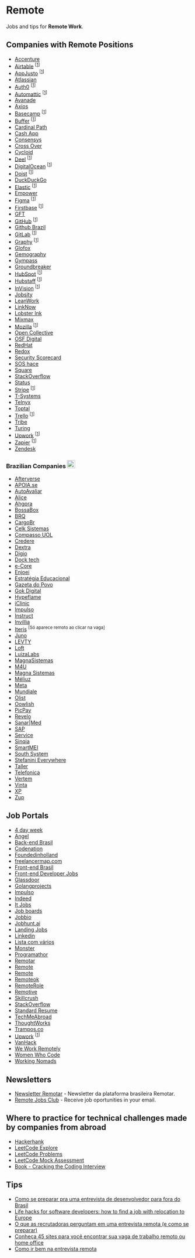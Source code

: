 # Remote

Jobs and tips for **Remote Work**.

## Companies with Remote Positions

- [Accenture](https://www.accenture.com/br-pt/careers/jobsearch)
- [Airtable](https://airtable.com/careers) <sup>[[1]]</sup>
- [AppJusto](https://99jobs.com/appjusto) <sup>[[1]]</sup>
- [Atlassian](https://www.atlassian.com/company/careers)
- [Auth0](https://auth0.com/careers/) <sup>[[1]]</sup>
- [Automattic](https://automattic.com/work-with-us/) <sup>[[1]]</sup>
- [Avanade](https://www.avanade.com/pt-br/careers)
- [Axios](https://www.axios.com/about#jobs)
- [Basecamp](https://basecamp.com/about/jobs) <sup>[[1]]</sup>
- [Buffer](https://journey.buffer.com/) <sup>[[1]]</sup>
- [Cardinal Path](https://www.cardinalpath.com/)
- [Cash App](https://cash.app/careers)
- [Consensys](https://new.consensys.net/careers/)
- [Cross Over](https://app.crossover.com/x/marketplace/available-jobs)
- [Cycloid](https://www.cycloid.io/jobs)
- [Deel](https://jobs.ashbyhq.com/Deel) <sup>[[1]]</sup>
- [DigitalOcean](https://www.digitalocean.com/careers/) <sup>[[1]]</sup>
- [Doist](https://doist.com/careers) <sup>[[1]]</sup>
- [DuckDuckGo](https://duckduckgo.com/hiring/)
- [Elastic](https://www.elastic.co/about/careers/) <sup>[[1]]</sup>
- [Empower](https://empower.vision/)
- [Figma](https://www.figma.com/careers/) <sup>[[1]]</sup>
- [Firstbase](https://www.firstbasehq.com/careers) <sup>[[1]]</sup>
- [GFT](https://www.gft.com/br/pt/about-us/career)
- [GitHub](https://github.com/about/careers) <sup>[[1]]</sup>
- [Github Brazil](https://github.com/lerrua/remote-jobs-brazil)
- [GitLab](https://about.gitlab.com/jobs/) <sup>[[1]]</sup>
- [Graphy](https://graphyapp.com/careers) <sup>[[1]]</sup>
- [Glofox](https://www.glofox.com/careers/)
- [Gemography](https://go.gemography.com/li-jobs/)
- [Gympass](https://boards.greenhouse.io/gympass/jobs/6298129002?gh_src=ec4b22a62us&s=LinkedIn&source=LinkedIn)
- [Groundbreaker](https://groundbreaker.co/careers/)
- [HubSpot](https://www.hubspot.com/careers) <sup>[[1]]</sup>
- [Hubstaff](https://hubstaff.com/jobs) <sup>[[1]]</sup>
- [InVision](https://www.invisionapp.com/about#jobs) <sup>[[1]]</sup>
- [Jobsity](https://www.jobsity.com/careers)
- [LeanWork](https://www.leanwork.com.br/vagas)
- [LinkNow](https://linknow.com/)
- [Lobster Ink](https://lobsterink.com/careers/)
- [Mixmax](https://mixmax.com/careers/)
- [Mozilla](https://careers.mozilla.org/listings/?team=Mozilla%20Foundation) <sup>[[1]]</sup>
- [Open Collective](https://opencollective.com/hiring)
- [OSF Digital](https://www.osf-global.com/jobs-at-osf)
- [RedHat](https://www.redhat.com/en/jobs)
- [Redox](https://www.redoxengine.com/company/careers/)
- [Security Scorecard](https://securityscorecard.com/company/careers)
- [SOS hace](https://soshace.com/)
- [Square](https://careers.squareup.com/us/en/jobs)
- [StackOverflow](https://stackoverflow.com/company/work-here)
- [Status](https://status.im/contribute/open_positions.html)
- [Stripe](https://stripe.com/jobs) <sup>[[1]]</sup>
- [T-Systems](https://t-systems.jobs/global-careers-en)
- [Telnyx](https://telnyx.com/)
- [Toptal](https://www.toptal.com/careers)
- [Trello](https://www.atlassian.com/company/careers/trello) <sup>[[1]]</sup>
- [Tribe](https://tri.be/careers/)
- [Turing](https://www.turing.com/pt/jobs)
- [Upwork](https://careers.upwork.com/) <sup>[[1]]</sup>
- [Zapier](https://zapier.com/jobs/) <sup>[[1]]</sup>
- [Zendesk](https://jobs.zendesk.com/us/en/remote/)

### Brazilian Companies <kbd><img alt="Brazilan flag" src="https://cdn.staticaly.com/gh/hjnilsson/country-flags/master/svg/br.svg" width="22"></kbd>

- [Afterverse](https://afterverse.com/pt/careers#jobs)
- [APOIA.se](https://descubra.apoia.se/trabalheconosco)
- [AutoAvaliar](https://trabalheconosco.vagas.com.br/auto-avaliar/oportunidades)
- [Alice](https://alice.com.br/)
- [Ahgora](https://vempraahgora.gupy.io/)
- [BossaBox](https://bossabox.recruitee.com/#)
- [BRQ](https://www.brq.com/venha-ser-fera/)
- [CargoBr](https://cargobr.com/)
- [Celk Sistemas](https://www.celk.com.br/home/)
- [Compasso UOL](https://compasso.gupy.io/)
- [Credere](https://meucredere.com.br)
- [Dextra](https://apply.workable.com/dextra/)
- [Digio](https://digio.gupy.io/)
- [Dock tech](https://dock.gupy.io/)
- [e-Core](https://www.e-core.com/pt/carreiras/)
- [Enjoei](https://enjoei.gupy.io/)
- [Estratégia Educacional](https://www.linkedin.com/company/estrategia-educacional/jobs/)
- [Gazeta do Povo](https://www.gazetadopovo.com.br/)
- [Gok Digital](https://gok.digital/terms-job)
- [Hypeflame](https://jobs.kenoby.com/hypeflame)
- [iClinic](https://vagas.iclinic.com.br/)
- [Impulso](https://impulso.network/lista-de-oportunidades)
- [Instruct](http://instruct.com.br/jobs)
- [Invillia](https://invillia.gupy.io/)
- [Iteris](https://jobs.kenoby.com/iteris) <sup>[Só aparece remoto ao clicar na vaga]</sup>
- [Juno](https://juno.gupy.io/)
- [LEVTY](https://levty.com/carreiras/vagas)
- [Loft](https://jobs.lever.co/loft/?department=Loft&team=Software%20Engineering)
- [LuizaLabs](https://www.99jobs.com/luizalabs/jobs)
- [MagnaSistemas](https://magnasistemas.gupy.io/)
- [M4U](https://m4u.gupy.io/)
- [Magna Sistemas](https://magnasistemas.gupy.io/)
- [Méliuz](https://meliuz.gupy.io/)
- [Meta](https://www.meta.com.br/talentos/)
- [Mundiale](https://www.mundiale.com.br/carreira/)
- [Olist](https://olist.com/carreira/)
- [Oowlish](https://jobs.lever.co/oowlish)
- [PicPay](https://picpay.gupy.io/)
- [Revelo](https://www.revelo.com.br/para-candidatos)
- [Sanar|Med](https://www.sanarmed.com/)
- [SAP](https://www.sap.com/)
- [Service](https://www.service.com.br/carreiras/)
- [Sinqia](https://jobs.kenoby.com/sinqia)
- [SmartMEI](https://smartmei.recruiterbox.com/jobs)
- [South System](https://southsystem.com.br/carreiras/)
- [Stefanini Everywhere](https://jobs.kenoby.com/everywhere)
- [Taller](https://blog.taller.net.br/taller-contrata/)
- [Telefonica](https://vivo.gupy.io/)
- [Vertem](https://queroservertem.gupy.io/)
- [Vinta](https://www.vinta.com.br/)
- [XP](https://www.xpi.com.br/carreiras/)
- [Zup](https://www.zup.com.br/carreiras)

## Job Portals

- [4 day week](https://4dayweek.io/)
- [Angel](https://angel.co/)
- [Back-end Brasil](https://github.com/backend-br/vagas/issues)
- [Codenation](http://codenation.com.br/)
- [Foundedinholland](http://foundedinholland.com/)
- [freelancermap.com](https://www.freelancermap.com/projects/remote.html)
- [Front-end Brasil](https://github.com/frontendbr/vagas/issues)
- [Front-end Developer Jobs](http://frontenddeveloperjob.com/)
- [Glassdoor](https://www.glassdoor.com/)
- [Golangprojects](https://www.golangprojects.com/golang-remote-jobs.html)
- [Impulso](https://impulso.work)
- [Indeed](https://www.indeed.com/)
- [It Jobs](https://itjobs.pt)
- [Job boards](https://github.com/lukasz-madon/awesome-remote-job#job-boards)
- [Jobbio](https://jobbio.com/)
- [Jobhunt.ai](https://jobhunt.ai/machinelearning-remote-jobs.html)
- [Landing Jobs](https://landing.jobs)
- [Linkedin](https://www.linkedin.com/jobs/)
- [Lista com vários](https://docs.google.com/spreadsheets/d/1rtHao8rpI2aRA678ASQK-7NXpHcumd4LQGTtq5y7AiE/edit#gid=0)
- [Monster](https://www.monster.com/)
- [Programathor](https://programathor.com.br/)
- [Remotar](https://remotar.com.br/vagas/)
- [Remote](https://remote.com)
- [Remote](https://remote.co/remote-jobs/developer/)
- [Remoteok](https://remoteok.io/remote-jobs/)
- [RemoteRole](https://remoterole.com/)
- [Remotive](https://remotive.io/find-a-job/#s=1)
- [Skillcrush](https://skillcrush.com/2016/05/05/remote-tech-jobs/)
- [StackOverflow](http://stackoverflow.com/jobs)
- [Standard Resume](https://standardresume.co/remote-jobs)
- [TechMeAbroad](https://techmeabroad.com/)
- [ThoughtWorks](https://www.thoughtworks.com/careers/jobs/)
- [Trampos.co](https://trampos.co/oportunidades)
- [Upwork](https://www.upwork.com/) <sup>[[1]]</sup>
- [VanHack](http://vanhack.com)
- [We Work Remotely](https://weworkremotely.com/)
- [Women Who Code](https://www.womenwhocode.com/jobs)
- [Working Nomads](https://www.workingnomads.co/)

## Newsletters

- [Newsletter Remotar](https://remotar.com.br/#recebanovidades) - Newsletter da plataforma brasileira Remotar.
- [Remote Jobs Club](https://remotejobsclub.com/) - Receive job oportunities in your email.

## Where to practice for technical challenges made by companies from abroad

- [Hackerhank](https://www.hackerrank.com/interview/interview-preparation-kit)
- [LeetCode Explore](https://leetcode.com/explore/)
- [LeetCode Problems](https://leetcode.com/problemset/all/)
- [LeetCode Mock Assessment](https://leetcode.com/assessment/)
- [Book - Cracking the Coding Interview](https://www.crackingthecodinginterview.com/)

## Tips

- [Como se preparar pra uma entrevista de desenvolvedor para fora do Brasil](https://medium.com/@rodrigoospinto/como-se-preparar-pra-uma-entrevista-de-desenvolvedor-para-fora-do-brasil-1ac8e8ee6d98#.s5mfnfkc7)
- [Life hacks for software developers: how to find a job with relocation to Europe](http://relocateme.eu/blog/life-hacks-for-software-developers-how-to-find-a-job-with-relocation-to-europe/)
- [O que as recrutadoras perguntam em uma entrevista remota (e como se preparar)](https://remotar.com.br/o-que-as-recrutadoras-perguntam-em-uma-entrevista-remota-e-como-se-preparar/)
- [Conheça 45 sites para você encontrar sua vaga de trabalho remoto ou home office](https://www.napratica.org.br/sites-para-encontrar-trabalho-remoto/)
- [Como ir bem na entrevista remota](https://www.youtube.com/watch?v=BLwH_9p48hQ)

[1]: REFERENCES.md
